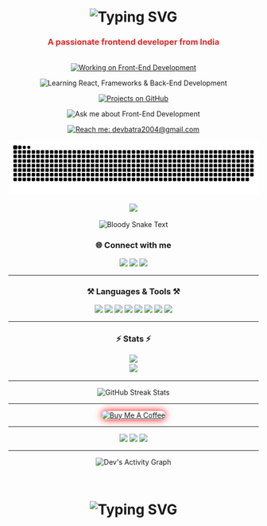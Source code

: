 <h1 align="center">
  <img src="https://readme-typing-svg.herokuapp.com?font=Share+Tech+Mono&size=45&duration=3000&pause=800&color=DD2727&center=true&vCenter=true&random=false&width=550&lines=🔥+System+Breached...;Hi+There!+👋;+I'm+Dev+Batra;⚡Frontend+Sorcerer;💀Code+Warrior+%7C+Bug+Slayer" alt="Typing SVG" />
</h1>

<h3 align="center"><b style="color:#DD2727;">A passionate frontend developer from India</b></h3><br>

<div align="center">

  <a href="https://github.com/devbatra2004/FED">
    <img
      src="https://readme-typing-svg.herokuapp.com/?font=Share+Tech+Mono&size=22&duration=3500&pause=1200&color=DD2727&center=true&vCenter=true&width=700&background=00000000&lines=🔭+I%E2%80%99m+currently+working+on+Front-End+Development"
      alt="Working on Front-End Development"
    />
  </a>

  <img
    src="https://readme-typing-svg.herokuapp.com/?font=Share+Tech+Mono&size=22&duration=3500&pause=1200&color=DD2727&center=true&vCenter=true&width=700&background=00000000&lines=🌱+Learning+React%2C+Frameworks+%26+Back-End+Development"
    alt="Learning React, Frameworks & Back-End Development"
  />

  <a href="https://github.com/devbatra2004">
    <img
      src="https://readme-typing-svg.herokuapp.com/?font=Share+Tech+Mono&size=22&duration=3500&pause=1200&color=DD2727&center=true&vCenter=true&width=700&background=00000000&lines=👨‍💻+All+of+my+projects+are+available+on+GitHub"
      alt="Projects on GitHub"
    />
  </a>

  <img
    src="https://readme-typing-svg.herokuapp.com/?font=Share+Tech+Mono&size=22&duration=3500&pause=1200&color=DD2727&center=true&vCenter=true&width=700&background=00000000&lines=💬+Ask+me+about+Front-End+Development"
    alt="Ask me about Front-End Development"
  />

  <a href="mailto:devbatra2004@gmail.com">
    <img
      src="https://readme-typing-svg.herokuapp.com/?font=Share+Tech+Mono&size=22&duration=3500&pause=1200&color=DD2727&center=true&vCenter=true&width=700&background=00000000&lines=📫+Reach+me%3A+devbatra2004%40gmail.com"
      alt="Reach me: devbatra2004@gmail.com"
    />
  </a>

</div>



<!-- Fiery Bloody Red Snake -->
<p align="center">
  <img src="https://raw.githubusercontent.com/Platane/snk/output/github-contribution-grid-snake-dark.svg"
       alt="snake animation"
       style="filter: hue-rotate(320deg) saturate(800%) brightness(0.9) contrast(200%);" />
</p>
<p align="center">
  <img src="https://readme-typing-svg.herokuapp.com?color=FF0000&size=32&center=true&vCenter=true&width=600&lines=🐍+Beware+the+Bloody+Snake+🔥;Danger+is+Coming+...;Run+Before+It+Bites+🩸" />
</p>

<p align="center">
  <img src="https://i.ibb.co/4Z0kzbs/bloody-text.gif" alt="Bloody Snake Text"/>
</p>


<h3 align="center"><b>🌐 Connect with me</b></h3>
<p align="center">
<a href="https://linkedin.com/in/dev batra" target="blank"><img src="https://img.shields.io/badge/LinkedIn-DD2727?style=for-the-badge&logo=linkedin&logoColor=white" /></a>
<a href="https://instagram.com/dev_batra_8" target="blank"><img src="https://img.shields.io/badge/Instagram-000000?style=for-the-badge&logo=instagram&logoColor=DD2727" /></a>
<a href="https://www.leetcode.com/devbatra2004" target="blank"><img src="https://img.shields.io/badge/LeetCode-800000?style=for-the-badge&logo=leetcode&logoColor=white" /></a>
</p>

---

<h3 align="center"><b>⚒️ Languages & Tools ⚒️</b></h3>

<p align="center">
  <img src="https://img.shields.io/badge/C-DD2727?style=for-the-badge&logo=c&logoColor=white" />
  <img src="https://img.shields.io/badge/C++-800000?style=for-the-badge&logo=cplusplus&logoColor=white" />
  <img src="https://img.shields.io/badge/HTML5-FF0000?style=for-the-badge&logo=html5&logoColor=white" />
  <img src="https://img.shields.io/badge/CSS3-000000?style=for-the-badge&logo=css3&logoColor=DD2727" />
  <img src="https://img.shields.io/badge/Java-8B0000?style=for-the-badge&logo=java&logoColor=white" />
  <img src="https://img.shields.io/badge/JavaScript-DD2727?style=for-the-badge&logo=javascript&logoColor=black" />
  <img src="https://img.shields.io/badge/Python-20232A?style=for-the-badge&logo=python&logoColor=DD2727" />
  <img src="https://img.shields.io/badge/React-000000?style=for-the-badge&logo=react&logoColor=FF0000" />
</p>

---

<h3 align="center"><b>⚡ Stats ⚡</b></h3>
<p align="center">
  <img src="https://github-readme-stats.vercel.app/api?username=devbatra2004&show_icons=true&theme=radical&title_color=DD2727&icon_color=FF0000&text_color=FFFFFF&bg_color=000000" height="180em" /><br>
  <img src="https://github-readme-stats.vercel.app/api/top-langs/?username=devbatra2004&layout=compact&theme=radical&title_color=DD2727&text_color=FFFFFF&bg_color=000000" height="180em" />
</p>

---

<!-- GitHub Streak Stats -->
<p align="center">
  <img src="https://github-readme-streak-stats.herokuapp.com/?user=devbatra2004&theme=radical&fire=DD2727&ring=FF0000&currStreakLabel=FFFFFF&background=000000&stroke=FF0000&sideNums=DD2727&sideLabels=FFFFFF" alt="GitHub Streak Stats" />
</p>

---

<!-- Buy Me a Coffee -->
<p align="center">
  <a href="https://www.buymeacoffee.com/dev">
    <img src="https://cdn.buymeacoffee.com/buttons/v2/default-red.png" height="50" width="210" alt="Buy Me A Coffee" style="box-shadow: 0px 0px 15px #FF0000; border-radius: 12px;" />
  </a>
</p>

---

<!-- Fiery Identity Badges -->
<p align="center">
  <img src="https://img.shields.io/badge/🔥_Bug_Slayer-DD2727?style=for-the-badge" />
  <img src="https://img.shields.io/badge/💀_Code_Warrior-000000?style=for-the-badge&logo=github" />
  <img src="https://img.shields.io/badge/⚡_Frontend_Sorcerer-8B0000?style=for-the-badge" />
</p>

---

<!-- Activity Graph -->
<p align="center">
  <img src="https://github-readme-activity-graph.vercel.app/graph?username=devbatra2004&bg_color=000000&color=DD2727&line=FF0000&point=FFFFFF&area=true&hide_border=true" alt="Dev's Activity Graph" />
</p>
<br>

<h1 align="center">
  <img src="https://readme-typing-svg.herokuapp.com?font=Nosifer&size=40&duration=3000&pause=500&color=FF0000&center=true&vCenter=true&random=false&width=1100&lines=Something+Big+is+Brewing...;Remember+the+Date+-+17-08-2026;AI+is+More+Dangerous+than+Nukes+💀" alt="Typing SVG" />
</h1>
<br>
<br>
